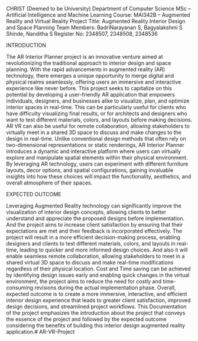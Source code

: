 CHRIST (Deemed to be University)
Department of Computer Science
MSc – Artificial Intelligence and Machine Learning
Course: MAI342B – Augmented Reality and Virtual Reality
Project Title: Augmented Reality Interior Design and Space Planning
Team Members: BadriNarayanan S, Bagyalakshmi S Shinde, Nanditha S
Register No: 2348507, 2348508, 2348536


INTRODUCTION

The AR Interior Planner project is an innovative venture aimed at revolutionizing the traditional 
approach to interior design and space planning. With the rapid advancements in augmented reality (AR) 
technology, there emerges a unique opportunity to merge digital and physical realms seamlessly, 
offering users an immersive and interactive experience like never before. This project seeks to 
capitalize on this potential by developing a user-friendly AR application that empowers individuals, 
designers, and businesses alike to visualize, plan, and optimize interior spaces in real-time. This can be 
particularly useful for clients who have difficulty visualizing final results, or for architects and 
designers who want to test different materials, colors, and layouts before making decisions. AR VR can 
also be useful for remote collaboration, allowing stakeholders to virtually meet in a shared 3D space to 
discuss and make changes to the design in real-time.
Unlike conventional design methods that often rely on two-dimensional representations or static 
renderings, AR Interior Planner introduces a dynamic and interactive platform where users can virtually 
explore and manipulate spatial elements within their physical environment. By leveraging AR 
technology, users can experiment with different furniture layouts, decor options, and spatial 
configurations, gaining invaluable insights into how these choices will impact the functionality, 
aesthetics, and overall atmosphere of their spaces.

EXPECTED OUTCOME

Leveraging Augmented Reality technology can significantly improve the visualization of interior 
design concepts, allowing clients to better understand and appreciate the proposed designs before 
implementation. And the project aims to increase client satisfaction by ensuring that their expectations 
are met and their feedback is incorporated effectively.
The project will result in a more efficient decision-making process, enabling designers and clients to 
test different materials, colors, and layouts in real-time, leading to quicker and more informed design 
choices. And also it will enable seamless remote collaboration, allowing stakeholders to meet in a 
shared virtual 3D space to discuss and make real-time modifications regardless of their physical 
location.
Cost and Time saving can be achieved by identifying design issues early and enabling quick changes in 
the virtual environment, the project aims to reduce the need for costly and time-consuming revisions 
during the actual implementation phase. Overall, expected outcome is to create a more immersive, 
interactive, and efficient interior design experience that leads to greater client satisfaction, improved 
design decisions, and streamlined project workflows. 
This Documentation of the project emphasizes the introduction about the project that conveys the 
essence of the project and followed by the expected outcome considering the benefits of building this 
interior design augmented reality application.# AR-VR-Project

